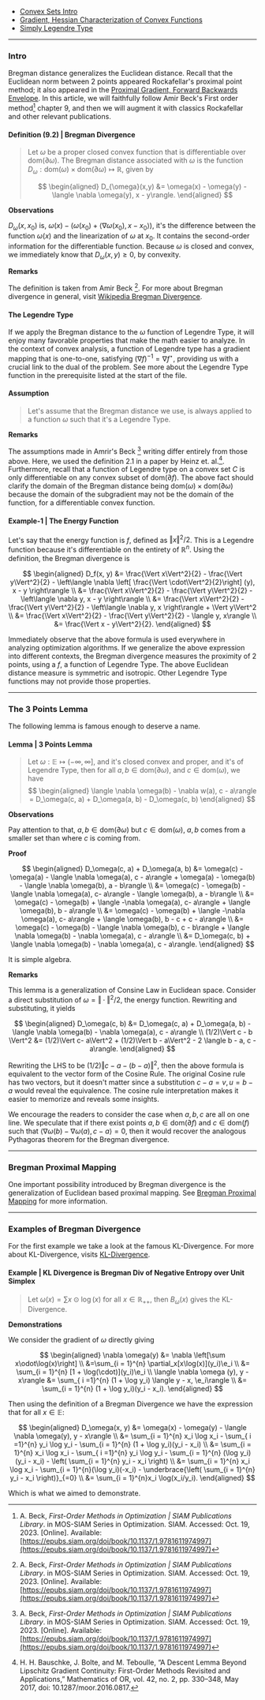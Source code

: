 - [Convex Sets Intro](Background/Convex%20Sets%20Intro.md)
- [Gradient, Hessian Characterization of Convex Functions](CVX%20Analysis/Gradient,%20Hessian%20Characterization%20of%20Convex%20Functions.md)
- [Simply Legendre Type](Simply%20Legendre%20Type.md)

---
### **Intro**

Bregman distance generalizes the Euclidean distance. Recall that the Euclidean norm between 2 points appeared Rockafellar's proximal point method; it also appeared in the [Proximal Gradient, Forward Backwards Envelope](Proximal%20Methods/Proximal%20Gradient,%20Forward%20Backwards%20Envelope.md). 
In this article, we will faithfully follow Amir Beck's First order method[^1] chapter 9, and then we will augment it with classics Rockafellar and other relevant publications.  

#### **Definition (9.2) | Bregman Divergence**
> Let $\omega$ be a proper closed convex function that is differentiable over $\text{dom}(\partial \omega)$. The Bregman distance associated with $\omega$ is the function $D_\omega: \text{dom}(\omega) \times \text{dom}(\partial \omega)\mapsto \mathbb R$, given by 
>
> $$
> \begin{aligned}
>   D_{\omega}(x,y) &= \omega(x) - \omega(y) - \langle \nabla \omega(y), x - y\rangle. 
> \end{aligned}
> $$

**Observations**

$D_\omega(x, x_0)$ is, $\omega(x) - (\omega(x_0) + \langle \nabla\omega (x_0), x - x_0\rangle)$, it's the difference between the function $\omega(x)$ and the linearization of $\omega$ at $x_0$. 
It contains the second-order information for the differentiable function. Because $\omega$ is closed and convex, we immediately know that $D_\omega(x, y) \ge 0$, by convexity. 

**Remarks**

The definition is taken from Amir Beck [^1]. 
For more about Bregman divergence in general, visit [Wikipedia Bregman Divergence](https://en.wikipedia.org/wiki/Bregman_divergence#cite_note-cs.utexas.edu-1). 

#### **The Legendre Type**

If we apply the Bregman distance to the $\omega$ function of Legendre Type, it will enjoy many favorable properties that make the math easier to analyze. 
In the context of convex analysis, a function of Legendre type has a gradient mapping that is one-to-one, satisfying $(\nabla f)^{-1} = \nabla f^\star$, providing us with a crucial link to the dual of the problem.
See more about the Legendre Type function in the prerequisite listed at the start of the file. 

#### **Assumption**
> Let's assume that the Bregman distance we use, is always applied to a function $\omega$ such that it's a Legendre Type. 


**Remarks**

The assumptions made in Amrir's Beck [^1] writing differ entirely from those above. Here, we used the definition 2.1 in a paper by Heinz et. al.[^3]. 
Furthermore, recall that a function of Legendre type on a convex set $C$ is only differentiable on any convex subset of $\text{dom}(\partial f)$. 
The above fact should clarify the domain of the Bregman distance being $\text{dom}(\omega)\times \text{dom}(\partial \omega)$ because the domain of the subgradient may not be the domain of the function, for a differentiable convex function. 



#### **Example-1 | The Energy Function**

Let's say that the energy function is $f$, defined as $\Vert x\Vert^2/2$.
This is a Legendre function because it's differentiable on the entirety of $\mathbb R^n$. 
Using the definition, the Bregman divergence is 

$$
\begin{aligned}
    D_f(x, y) &= \frac{\Vert x\Vert^2}{2} - \frac{\Vert y\Vert^2}{2}
    - \left\langle \nabla 
        \left[ \frac{\Vert \cdot\Vert^2}{2}\right] (y), x - y
    \right\rangle
    \\
    &= \frac{\Vert x\Vert^2}{2} - \frac{\Vert y\Vert^2}{2}
    - \left\langle \nabla 
        y, x - y
    \right\rangle
    \\
    &= 
    \frac{\Vert x\Vert^2}{2} - \frac{\Vert y\Vert^2}{2}
    - \left\langle \nabla 
        y, x
    \right\rangle + \Vert y\Vert^2
    \\
    &= 
    \frac{\Vert x\Vert^2}{2} - \frac{\Vert y\Vert^2}{2} - \langle y, x\rangle
    \\
    &= \frac{\Vert x - y\Vert^2}{2}. 
\end{aligned}
$$

Immediately observe that the above formula is used everywhere in analyzing optimization algorithms. 
If we generalize the above expression into different contexts, the Bregman divergence measures the proximity of 2 points, using a $f$, a function of Legendre Type. 
The above Euclidean distance measure is symmetric and isotropic. 
Other Legendre Type functions may not provide those properties. 


---
### **The 3 Points Lemma**

The following lemma is famous enough to deserve a name. 

#### **Lemma | 3 Points Lemma**
> Let $\omega: \mathbb E\mapsto (-\infty, \infty]$, and it's closed convex and proper, and it's of Legendre Type, then for all $a, b \in \text{dom}(\partial \omega)$, and $c \in \text{dom}(\omega)$, we have 
> $$
> \begin{aligned}
>     \langle \nabla \omega(b) - \nabla w(a), c - a\rangle
>     = 
>     D_\omega(c, a) + D_\omega(a, b) - D_\omega(c, b)
> \end{aligned}
> $$

**Observations**

Pay attention to that, $a, b\in \text{dom}(\partial \omega)$ but $c \in \text{dom}(\omega)$, $a, b$ comes from a smaller set than where $c$ is coming from. 

**Proof**

$$
\begin{aligned}
    D_\omega(c, a) + D_\omega(a, b) &= 
    \omega(c) - \omega(a) - \langle \nabla \omega(a), c - a\rangle
    + 
    \omega(a) - \omega(b) - \langle \nabla \omega(b), a - b\rangle
    \\
    &= 
    \omega(c) - \omega(b) - \langle \nabla \omega(a), c- a\rangle - 
    \langle \omega(b), a - b\rangle
    \\
    &= 
    \omega(c) - \omega(b) + \langle -\nabla \omega(a), c- a\rangle 
    +
    \langle \omega(b), b - a\rangle 
    \\
    &= 
    \omega(c) - \omega(b) + \langle -\nabla \omega(a), c- a\rangle 
    + \langle \omega(b), b - c + c - a\rangle
    \\
    &= 
    \omega(c) - \omega(b) - \langle \nabla \omega(b), c - b\rangle + 
    \langle \nabla \omega(b) - \nabla \omega(a), c - a\rangle
    \\
    &= 
    D_\omega(c, b) + \langle \nabla \omega(b) - \nabla \omega(a), c - a\rangle. 
\end{aligned}
$$

It is simple algebra. 

**Remarks**

This lemma is a generalization of Consine Law in Euclidean space. 
Consider a direct substitution of $\omega = \Vert \cdot\Vert^2/2$, the energy function. 
Rewriting and substituting, it yields 

$$
\begin{aligned}
    D_\omega(c, b) 
    &= D_\omega(c, a) + D_\omega(a, b) - 
    \langle \nabla \omega(b) - \nabla \omega(a), c - a\rangle
    \\
    (1/2)\Vert c - b \Vert^2
    &= 
    (1/2)\Vert c- a\Vert^2 + (1/2)\Vert b - a\Vert^2 - 
    2 \langle b - a, c - a\rangle. 
\end{aligned}
$$

Rewriting the LHS to be $(1/2)\Vert c- a - (b - a)\Vert^2$, then the above formula is equivalent to the vector form of the Cosine Rule.
The original Cosine rule has two vectors, but it doesn't matter since a substitution $c - a = v, u = b - a$ would reveal the equivalence. 
The cosine rule interpretation makes it easier to memorize and reveals some insights. 

We encourage the readers to consider the case when $a, b, c$ are all on one line. 
We speculate that if there exist points $a, b \in \text{dom}(\partial f)$ and $c \in \text{dom}(f)$ such that $\langle \nabla \omega(b) - \nabla \omega(a), c - a\rangle = 0$, then it would recover the analogous Pythagoras theorem for the Bregman divergence. 


---
### **Bregman Proximal Mapping**

One important possibility introduced by Bregman divergence is the generalization of Euclidean based proximal mapping. 
See [Bregman Proximal Mapping](Bregman%20Proximal%20Mapping.md) for more information. 


---
### **Examples of Bregman Divergence**

For the first example we take a look at the famous KL-Divergence. 
For more about KL-Divergence, visits [KL-Divergence](KL-Divergence.md). 

#### **Example | KL Divergence is Bregman Div of Negative Entropy over Unit Simplex**
> Let $\omega(x) =\sum x\odot \log(x)$ for all $x\in \mathbb R_{++}$, then $B_\omega(x)$ gives the KL-Divergence. 

**Demonstrations**

We consider the gradient of $\omega$ directly giving 

$$
\begin{aligned}
    \nabla \omega(y) &= 
    \nabla \left[\sum x\odot\log(x)\right]
    \\
    &=\sum_{i = 1}^{n} \partial_x[x\log(x)](y_i)\e_i
    \\
    &= \sum_{i = 1}^{n} [1 + \log(\cdot)](y_i)\e_i
    \\
    \langle \nabla \omega (y), y - x\rangle
    &= 
    \sum_{ i =1}^{n}
    (1 + \log y_i) \langle y - x, \e_i\rangle
    \\
    &= 
    \sum_{i = 1}^{n} (1 + \log y_i)(y_i - x_i). 
\end{aligned}
$$

Then using the definition of a Bregman Divergence we have the expression that for all $x \in \mathbb E$: 

$$
\begin{aligned}
    D_\omega(x, y) &= 
    \omega(x) - \omega(y) - \langle \nabla \omega(y), y - x\rangle
    \\
    &=
    \sum_{i = 1}^{n} x_i \log x_i - \sum_{ i =1}^{n} y_i \log y_i
    - 
    \sum_{i = 1}^{n} (1 + \log y_i)(y_i - x_i)
    \\
    &= \sum_{i = 1}^{n} x_i \log x_i - \sum_{ i =1}^{n} y_i \log y_i
    - 
    \sum_{i = 1}^{n} (\log y_i) (y_i - x_i) - 
    \left(
        \sum_{i = 1}^{n} y_i - x_i
    \right)
    \\
    &= 
    \sum_{i = 1}^{n} x_i \log x_i - \sum_{i = 1}^{n}(\log y_i)(-x_i) - 
    \underbrace{\left(
        \sum_{i = 1}^{n} y_i - x_i
    \right)}_{=0}
    \\
    &= 
    \sum_{i = 1}^{n}x_i \log(x_i/y_i). 
\end{aligned}
$$

Which is what we aimed to demonstrate. 

[^1]: A. Beck, _First-Order Methods in Optimization | SIAM Publications Library_. in MOS-SIAM Series in Optimization. SIAM. Accessed: Oct. 19, 2023. [Online]. Available: [https://epubs.siam.org/doi/book/10.1137/1.9781611974997](https://epubs.siam.org/doi/book/10.1137/1.9781611974997)


[^3]: H. H. Bauschke, J. Bolte, and M. Teboulle, “A Descent Lemma Beyond Lipschitz Gradient Continuity: First-Order Methods Revisited and Applications,” Mathematics of OR, vol. 42, no. 2, pp. 330–348, May 2017, doi: 10.1287/moor.2016.0817.


